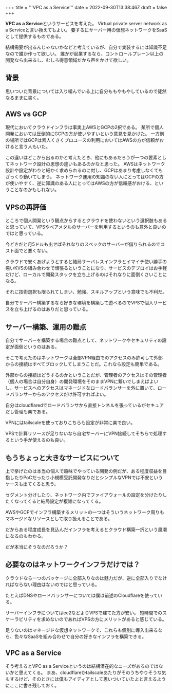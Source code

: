 +++
title = '''VPC as a Service'''
date = 2022-09-30T13:38:46Z
draft = false
+++

**VPC as a Service**というサービスを考えた。
Virtual private server network as a Serviceと言い換えてもよい。
要するにサーバー用の仮想ネットワークをSaaSとして提供するものである。

結構需要が出るんじゃないかなどと考えているが、自分で実装するには知識不足なので誰か作って欲しい。
誰かが起業するなら、コントロールプレーン以上の開発なら出来るし、むしろ得意領域だから声をかけて欲しい。

## 背景
思いついた背景については入り組んでいる上に自分ももやもやしているので徒然なるままに書く。

## AWS vs GCP

現代においてクラウドインフラは事実上AWSとGCPの2択である。
某所で個人開発においては圧倒的にGCPの方が使いやすいという意見を見かけた。
一方別の場所ではGCPは素人くさくプロユースの利用においてはAWSの方が信頼がおけると言う人もいた。

この違いはどこから出るのかと考えたとき、他にもあるだろうが一つの要素としてネットワーク設計の思想の違いもあるのかなと思った。
AWSはネットワーク設計や設定がわりと細かく求められるのに対し、GCPはあまり考慮しなくてもざっくり動いてしまう。
ネットワーク運用の知識のない人にとってはGCPの方が使いやすく、逆に知識のある人にとってはAWSの方が信頼感がおける、ということなのかもしれない。

## VPSの再評価
ところで個人開発という観点からするとクラウドを使わないという選択肢もあると思っていて、VPSやベアメタルのサーバーを利用するというのも意外と良いのではと思っている。

今どきだと月5ドルも出せばそれなりのスペックのサーバーが借りられるのでコスト面でと悪くない。

クラウドで安くあげようとすると結局サーバレスインフラとイマイチ使い勝手の悪いKVSの組み合わせで頑張るということになり、サービスのデプロイはお手軽だけど、ローカルで開発スタックを立ち上げるのはそれなりに面倒くさいことになる。

それに技術選択も限られてしまい、勉強、スキルアップという意味でも不利だ。

自分でサーバー構築するなら好きな環境を構築して遊べるのでVPSで個人サービスを立ち上げるのはありだと思っている。

## サーバー構築、運用の難点

自分でサーバーを構築する場合の難点として、ネットワークやセキュリティの設定が面倒というのはある。

そこで考えたのはネットワークは全部VPN経由でのアクセスのみ許可して外部からの接続はすべてブロックしてしまうことだ。これなら設定も簡単である。

外部からの接続はどうするのかということだが、管理者のアクセスはその管理者（個人の場合は自分自身）の開発環境をそのままVPNに繋いでしまえばよいし、サービスへのアクセスはマネージドなロードバランサーを外に置いて、ロードバランサーからのアクセスだけ許可すればよい。

自分はcloudflaredでロードバランサから直接トンネルを張っているがセキュアだし管理も楽である。

VPNにはtailscaleを使っておりこちらも設定が非常に楽で良い。

VPSで計算リソースが足りないなら自宅サーバーにVPN接続してそちらで処理するという手が使えるのも良い。

## もうちょっと大きなサービスについて

上で挙げたのは本当の個人で趣味でやっている開発の例だが、ある程度収益を目指したりPoCだったり小規模受託開発なりだとシンプルなVPNでは不安というケースも出てくると思う。

セグメント分けしたり、ネットワーク内でファイアウォールの設定を分けたりしたくなってくると結局設定が複雑になってくる。

AWSやGCPでインフラ構築するメリットの一つはそういうネットワーク周りもマネージドなリソースとして取り扱えることである。

だからある程度成長を見込んだインフラを考えるとクラウド構築一択という風潮になるのもわかる。

だが本当にそうなのだろうか？

## 必要なのはネットワークインフラだけでは？

クラウドなら一つのパッケージに全部入りなのは魅力だが、逆に全部入りでなければならない理由はないのではと思っている。

たとえばDNSやロードバランサーについては僕は前述のCloudflareを使っている。

サーバーインフラについてはec2などよりVPSで建てた方が安い。
短時間でのスケーラビリティを求めないのであればVPSの方にメリットがあると感じている。

足りないのはマネージドな仮想ネットワークで、これらも個別に導入出来るなら、色々なSaaSを組み合わせで自分の好きなインフラを構築できる。

## VPC as a Service

そう考えるとVPC as a Serviceというのは結構潜在的なニーズがあるのではないかと思えてくる。
まあ、cloudflareかtailscaleあたりがそのうちやりそうな気もするけど、そのときには僕もアイディアとして思いついていたよと言えるようにここに書き残しておく。
